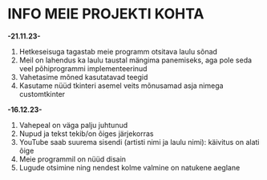 # INFO MEIE PROJEKTI KOHTA

**-21.11.23-**
1. Hetkeseisuga tagastab meie programm otsitava laulu sõnad
2. Meil on lahendus ka laulu taustal mängima panemiseks, aga pole seda veel põhiprogrammi implementeerinud
3. Vahetasime mõned kasutatavad teegid
4. Kasutame nüüd tkinteri asemel veits mõnusamad asja nimega customtkinter

**-16.12.23-**
1. Vahepeal on väga palju juhtunud
2. Nupud ja tekst tekib/on õiges järjekorras
3. YouTube saab suurema sisendi (artisti nimi ja laulu nimi): käivitus on alati õige
4. Meie programmil on nüüd disain
5. Lugude otsimine ning nendest kolme valmine on natukene aeglane
